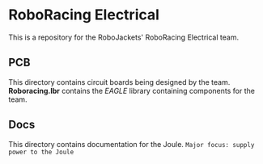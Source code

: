 # RoboRacing Electrical
This is a repository for the RoboJackets' RoboRacing Electrical team.

## PCB
This directory contains circuit boards being designed by the team.
**Roboracing.lbr** contains the *EAGLE* library containing components for the team.


## Docs 
This directory contains documentation for the Joule.
`Major focus: supply power to the Joule`
